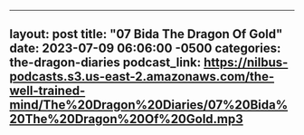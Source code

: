 
---
layout: post
title:  "07 Bida The Dragon Of Gold"
date:   2023-07-09 06:06:00 -0500
categories: the-dragon-diaries
podcast_link: https://nilbus-podcasts.s3.us-east-2.amazonaws.com/the-well-trained-mind/The%20Dragon%20Diaries/07%20Bida%20The%20Dragon%20Of%20Gold.mp3
---
